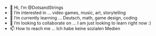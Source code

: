 - 👋 Hi, I’m @DotsandStrings
- 👀 I’m interested in ... video games, music, art, storytelling
- 🌱 I’m currently learning ... Deutsch, math, game design, coding 
- 💞️ I’m looking to collaborate on ... I am just looking to learn right now :)
- 📫 How to reach me ... Ich habe keine sozialen Medien

<!---
DotsandStrings/DotsandStrings is a ✨ special ✨ repository because its `README.md` (this file) appears on your GitHub profile.
You can click the Preview link to take a look at your changes.
--->
